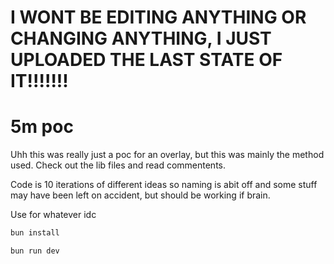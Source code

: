 # I WONT BE EDITING ANYTHING OR CHANGING ANYTHING, I JUST UPLOADED THE LAST STATE OF IT!!!!!!!
# 5m poc 

Uhh this was really just a poc for an overlay, but this was mainly the method used. Check out the lib files and read commentents.

Code is 10 iterations of different ideas so naming is abit off and some stuff may have been left on accident, but should be working if brain.

Use for whatever idc
```bash
bun install

bun run dev 
```

